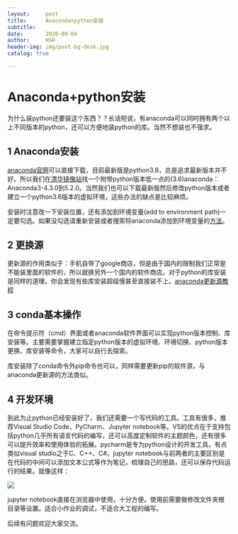 ```yaml
---
layout:     post
title:      Anaconda+python安装
subtitle:   
date:       2020-09-04
author:     HSH
header-img: img/post-bg-desk.jpg
catalog: true

---
```


# Anaconda+python安装

为什么装python还要装这个东西？？长话短说，有anaconda可以同时拥有两个以上不同版本的python，还可以方便地装python的库。当然不想装也不强求。

## 1 Anaconda安装

[anaconda官网](https://www.anaconda.com/products/individual)可以直接下载，目前最新版是python3.8，总是追求最新版本并不好。所以我们在[清华镜像站](https://mirrors.tuna.tsinghua.edu.cn/anaconda/archive/)找一个附带python版本低一点的(3.6)anaconda：Anaconda3-4.3.0到5.2.0。当然我们也可以下载最新版然后修改python版本或者建立一个python3.6版本的虚拟环境，这些办法的缺点是比较麻烦。

安装时注意改一下安装位置，还有添加到环境变量(add to environment path)一定要勾选。如果没勾选请重新安装或者搜索将anaconda添加到环境变量的[方法](https://blog.csdn.net/Einsam0/article/details/82656088)。

## 2 更换源

更新源的作用类似于：手机自带了google商店，但是由于国内的限制我们正常是不能装里面的软件的，所以就换另外一个国内的软件商店。对于python的库安装是同样的道理，你会发现有些库安装超级慢甚至直接装不上。[anaconda更新源教程](https://mirrors.tuna.tsinghua.edu.cn/help/anaconda/)

## 3 conda基本操作

在命令提示符（cmd）界面或者anaconda软件界面可以实现python版本控制、库安装等。主要需要掌握建立指定python版本的虚拟环境、环境切换、python版本更换、库安装等命令，大家可以自行去探索。

库安装除了conda命令外pip命令也可以，同样需要更新pip的软件源，与anaconda更新源的方法类似。

## 4 开发环境

到此为止python已经安装好了，我们还需要一个写代码的工具。工具有很多，推荐Visual Studio Code、PyCharm、Jupyter notebook等。VS的优点在于支持包括python几乎所有语言代码的编写，还可以高度定制软件的主题颜色，还有很多可以提升效率和使用体验的拓展。pycharm是专为python设计的开发工具，有点类似visual studio之于C、C++、C#。jupyter notebook与前两者的主要区别是在代码的中间可以添加文本公式等作为笔记，梳理自己的思路，还可以保存代码运行的结果。就像这样：

![](https://wx2.sbimg.cn/2020/09/04/6fQxJ.png)

jupyter notebook直接在浏览器中使用，十分方便。使用前需要做修改文件夹根目录等设置。适合小作业的调试，不适合大工程的编写。

后续有问题欢迎大家交流。
